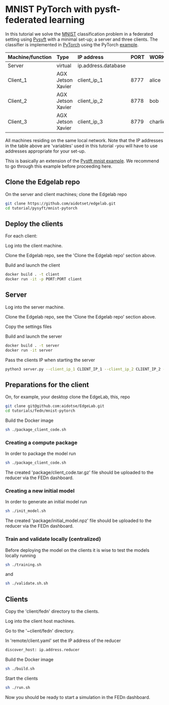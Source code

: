 
# MNIST PyTorch with pysft- federated learning
In this tutorial we solve the [MNIST](http://yann.lecun.com/exdb/mnist/) classification problem in a federated setting using [Pysyft](https://github.com/OpenMined/PySyft/tree/PySyft/syft_0.2.x) with a minimal set-up; a server and three clients. The classifier is implemented in [PyTorch](https://pytorch.org/) using the PyTorch [example](https://github.com/pytorch/examples/tree/master/mnist).

| Machine/function | Type | IP address | PORT | WORKER_ID|
|-|:-|:-|:-|:-|
| Server | virtual | ip.address.database| | |
| Client_1 | AGX Jetson Xavier |  client_ip_1 | 8777 | alice |
| Client_2 | AGX Jetson Xavier |  client_ip_2 | 8778 | bob |
| Client_3 | AGX Jetson Xavier |  client_ip_3 | 8779 | charlie |

All machines residing on the same local network. Note that the IP addresses in the table above are 'variables' used in this tutorial -you will have to use addresses appropriate for your set-up. 

This is basically an extension of the [Pystft mnist example](https://github.com/OpenMined/PySyft/tree/PySyft/syft_0.2.x/examples/tutorials/advanced/websockets_mnist). We recommend to go through this example before proceeding here.

## Clone the Edgelab repo
On the server and client machines; clone the Edgelab repo
````bash
git clone https://github.com/aidotset/edgelab.git
cd tutorial/pysyft/mnist-pytorch
````

## Deploy the clients
For each client: 

Log into the client machine.

Clone the Edgelab repo, see the 'Clone the Edgelab repo' section above.

Build and launch the client
````bash
docker build . -t client
docker run -it -p PORT:PORT client
````

## Server
Log into the server machine.

Clone the Edgelab repo, see the 'Clone the Edgelab repo' section above.

Copy the settings files

Build and launch the server
````bash
docker build . -t server
docker run -it server
````
Pass the clients IP when starting the server
````bash
python3 server.py --client_ip_1 CLIENT_IP_1 --client_ip_2 CLIENT_IP_2 --client_ip_3 CLIENT_IP_3
````

## Preparations for the client
On, for example, your desktop clone the EdgeLab, this, repo
````bash
git clone git@github.com:aidotse/EdgeLab.git
cd tutorials/fedn/mnist-pytorch
````

Build the Docker image
````bash
sh ./package_client_code.sh
````

### Creating a compute package
In order to package the model run
````bash
sh ./package_client_code.sh
````
The created 'package/client_code.tar.gz' file should be uploaded to the reducer via the FEDn dashboard.

### Creating a new initial model
In order to generate an initial model run
````bash
sh ./init_model.sh
````
The created 'package/initial_model.npz' file should be uploaded to the reducer via the FEDn dashboard.


### Train and validate locally (centralized)
Before deploying the model on the clients it is wise to test the models locally running 
````bash
sh ./training.sh
````
and
````bash
sh ./validate.sh.sh
````

## Clients
Copy the 'client/fedn' directory to the clients.

Log into the client host machines.

Go to the '~client/fedn' directory.

In 'remote/client.yaml' set the IP address of the reducer
````bash
discover_host: ip.address.reducer
````

Build the Docker image
````bash
sh ./build.sh
````

Start the clients
````bash
sh ./run.sh
````
Now you should be ready to start a simulation in the FEDn dashboard.

